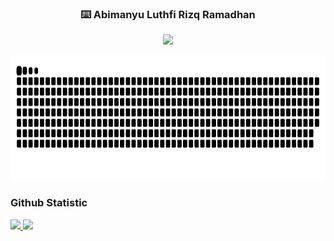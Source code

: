 ###
<!-- markdownlint-disable MD033 MD041 -->
<p align="center">
  <h3 align="center">⌨️ Abimanyu Luthfi Rizq Ramadhan</h3>
</p>

<p align="center">
  <img src="https://readme-typing-svg.demolab.com/?lines=Junior+Full-Stack+Web+Developer!;&font=Fira%20Code&center=true&width=380&height=50&duration=4000&pause=1000">
</p>
<!-- markdownlint-enable MD033 -->

<div>
  <img  height="200em" src="https://github.com/1999AZZAR/1999AZZAR/blob/main/resources/img/grid-snake.svg"
       alt="snake" /></a>
</div>

### Github Statistic
<p align="left">
<a href="https://github.com/gilangadhan">
<img height="180em" src="https://github-readme-stats-eight-theta.vercel.app/api/top-langs/?username=AbimanyuLuthfi&layout=compact&langs_count=8&theme=buefy"/>
<img height="180em" src="https://github-readme-stats-eight-theta.vercel.app/api?username=AbimanyuLuthfi&show_icons=true&theme=buefy&include_all_commits=true&count_private=true"/>
</a>
</p>
<!--
**AbimanyuLuthfi/AbimanyuLuthfi** is a ✨ _special_ ✨ repository because its `README.md` (this file) appears on your GitHub profile.

Here are some ideas to get you started:

- 🔭 I’m currently working on ...
- 🌱 I’m currently learning ...
- 👯 I’m looking to collaborate on ...
- 🤔 I’m looking for help with ...
- 💬 Ask me about ...
- 📫 How to reach me: ...
- 😄 Pronouns: ...
- ⚡ Fun fact: ...
-->
